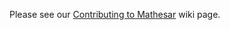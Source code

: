 Please see our [Contributing to Mathesar](https://wiki.mathesar.org/en/community/contributing) wiki page.
